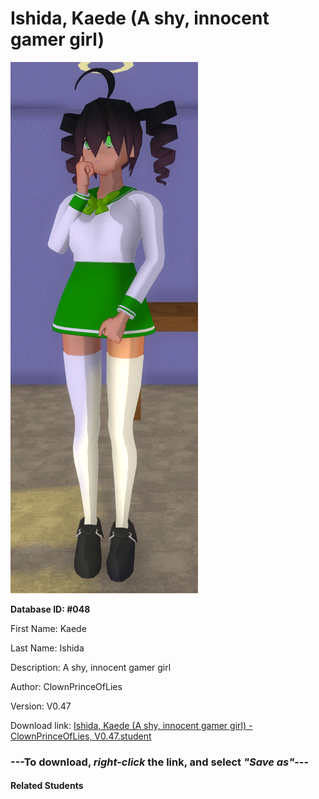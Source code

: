 # Ishida, Kaede (A shy, innocent gamer girl)

<img src="Files/Ishida, Kaede (A shy, innocent gamer girl).png" title="Ishida, Kaede (A shy, innocent gamer girl) - ClownPrinceOfLies, V0.47">

**Database ID: #048**

First Name: Kaede

Last Name: Ishida

Description: A shy, innocent gamer girl

Author: ClownPrinceOfLies

Version: V0.47

Download link: <a href="https://raw.githubusercontent.com/Arbiter1223/Daigaku-Gurashi-Custom-Students/master/Students/Files/Ishida%2C%20Kaede%20(A%20shy%2C%20innocent%20gamer%20girl)%20-%20ClownPrinceOfLies%2C%20V0.47.student">Ishida, Kaede (A shy, innocent gamer girl) - ClownPrinceOfLies, V0.47.student</a>

### ---**To download, _right-click_ the link, and select _"Save as"_**---

#### Related Students

